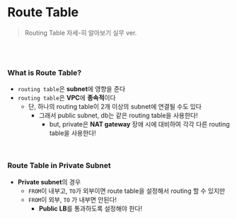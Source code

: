# Route Table

> Routing Table 자세-히 알아보기 실무 ver.

<br>

<br>

### What is Route Table?

- `routing table`은 **subnet**에 영향을 준다
- `routing table`은 **VPC**에 **종속적**이다
  - 단, 하나의 routing table이 2개 이상의 subnet에 연결될 수도 있다
    - 그래서 public subnet, db는 같은 routing table을 사용한다!
      - but, private은 **NAT gateway** 장애 시에 대비하여 각각 다른 routing table을 사용한다!

<br>

### Route Table in Private Subnet

- **Private subnet**의 경우
  - `FROM`이 내부고, `TO`가 외부이면 route table을 설정해서 routing 할 수 있지만
  - `FROM`이 외부, `TO` 가 내부면 안된다!
    - **Public LB**를 통과하도록 설정해야 한다!
